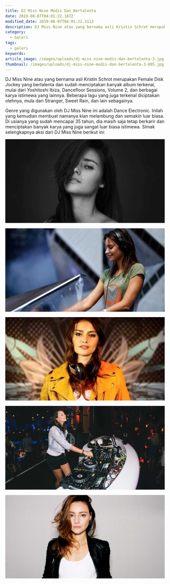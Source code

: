 ```yaml
---
title: DJ Miss Nine Modis Dan Bertalenta
date: 2019-08-07T04:01:22.187Z
modified_date: 2019-08-07T04:01:22.311Z
description: DJ Miss Nine atau yang bernama asli Kristin Schrot merupakan Female Disk Jockey yang bertalenta dan sudah menciptakan banyak album terkenal.
category:
  - Galeri
tags:
  - galeri
keywords:
article_image: /images/uploads/dj-miss-nine-modis-dan-bertalenta-3.jpg
thumbnail: /images/uploads/dj-miss-nine-modis-dan-bertalenta-3-005.jpg
---
```

DJ Miss Nine atau yang bernama asli Kristin Schrot merupakan Female Disk Jockey yang bertalenta dan sudah menciptakan banyak album terkenal, mulai dari Yoshitoshi Ibiza, Dancefloor Sessions, Volume 2, dan berbagai karya istimewa yang lainnya. Beberapa lagu yang juga terkenal diciptakan olehnya, mula dari Stranger, Sweet Rain, dan lain sebagainya.

Genre yang digunakan oleh DJ Miss Nine ini adalah Dance Electronic. Inilah yang kemudian membuat namanya kian melambung dan semakin luar biasa. Di usianya yang sudah mencapai 35 tahun, dia masih saja tetap berkarir dan menciptakan banyak karya yang juga sangat luar biasa istimewa. Simak selengkapnya aksi dari DJ Miss Nine berikut ini:

![DJ Miss Nine Modis Dan Bertalenta](/images/uploads/dj-miss-nine-modis-dan-bertalenta-5.jpg)

![DJ Miss Nine Modis Dan Bertalenta](/images/uploads/dj-miss-nine-modis-dan-bertalenta-4.jpg)

![DJ Miss Nine Modis Dan Bertalenta](/images/uploads/dj-miss-nine-modis-dan-bertalenta-3.jpg)

![DJ Miss Nine Modis Dan Bertalenta](/images/uploads/dj-miss-nine-modis-dan-bertalenta-2.jpg)

![DJ Miss Nine Modis Dan Bertalenta](/images/uploads/dj-miss-nine-modis-dan-bertalenta-1.jpg)
